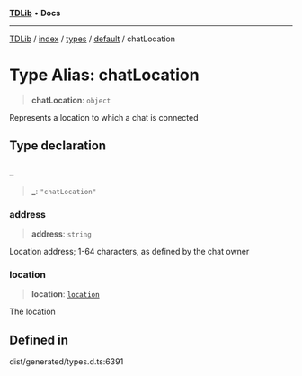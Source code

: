 [**TDLib**](../../../../../../README.md) • **Docs**

***

[TDLib](../../../../../../modules.md) / [index](../../../../../README.md) / [types](../../../README.md) / [default](../README.md) / chatLocation

# Type Alias: chatLocation

> **chatLocation**: `object`

Represents a location to which a chat is connected

## Type declaration

### \_

> **\_**: `"chatLocation"`

### address

> **address**: `string`

Location address; 1-64 characters, as defined by the chat owner

### location

> **location**: [`location`](location-1.md)

The location

## Defined in

dist/generated/types.d.ts:6391
